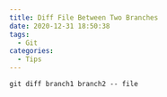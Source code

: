 ```yaml
---
title: Diff File Between Two Branches
date: 2020-12-31 18:50:38
tags:
  - Git
categories:
  - Tips
---
```


```
git diff branch1 branch2 -- file
```
